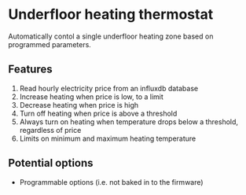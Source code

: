 # Underfloor heating thermostat

Automatically contol a single underfloor heating zone based on
programmed parameters.

## Features

1. Read hourly electricity price from an influxdb database
2. Increase heating when price is low, to a limit
3. Decrease heating when price is high
4. Turn off heating when price is above a threshold
5. Always turn on heating when temperature drops below a threshold, regardless of price
6. Limits on minimum and maximum heating temperature


## Potential options

- Programmable options (i.e. not baked in to the firmware)

